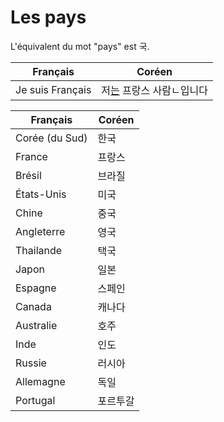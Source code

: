# Les pays

L'équivalent du mot "pays" est 국.

| Français         | Coréen                                                          |
| ---------------- | --------------------------------------------------------------- |
| Je suis Français | 저[는](../particules/particule-de-thème.md) 프랑스 사람ㄴ입니다 |

| Français       | Coréen   |
| -------------- | -------- |
| Corée (du Sud) | 한국     |
| France         | 프랑스   |
| Brésil         | 브라질   |
| États-Unis     | 미국     |
| Chine          | 중국     |
| Angleterre     | 영국     |
| Thailande      | 택국     |
| Japon          | 일본     |
| Espagne        | 스페인   |
| Canada         | 캐나다   |
| Australie      | 호주     |
| Inde           | 인도     |
| Russie         | 러시아   |
| Allemagne      | 독일     |
| Portugal       | 포르투갈 |
